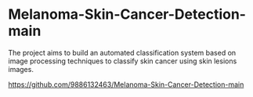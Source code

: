 # Melanoma-Skin-Cancer-Detection-main
The project aims to build an automated classification system based on image processing techniques to classify skin cancer using skin lesions images.

https://github.com/9886132463/Melanoma-Skin-Cancer-Detection-main
